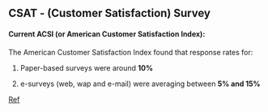 ## CSAT - (Customer Satisfaction) Survey 

#### Current  ACSI (or American Customer Satisfaction Index):

The American Customer Satisfaction Index found that response rates for:

1. Paper-based surveys were around **10%** 

2. e-surveys (web, wap and e-mail) were averaging between **5% and 15%** 

[Ref](http://customerthink.com/customer-satisfaction-survey-response-rates-update/)



